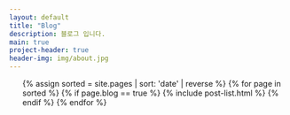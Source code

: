 ```yaml
---
layout: default
title: "Blog"
description: 블로그 입니다.
main: true
project-header: true
header-img: img/about.jpg
---
```


<ul class="catalogue">
{% assign sorted = site.pages | sort: 'date' | reverse %}
{% for page in sorted %}
{% if page.blog == true %}
{% include post-list.html %}
{% endif %}
{% endfor %}
</ul>
